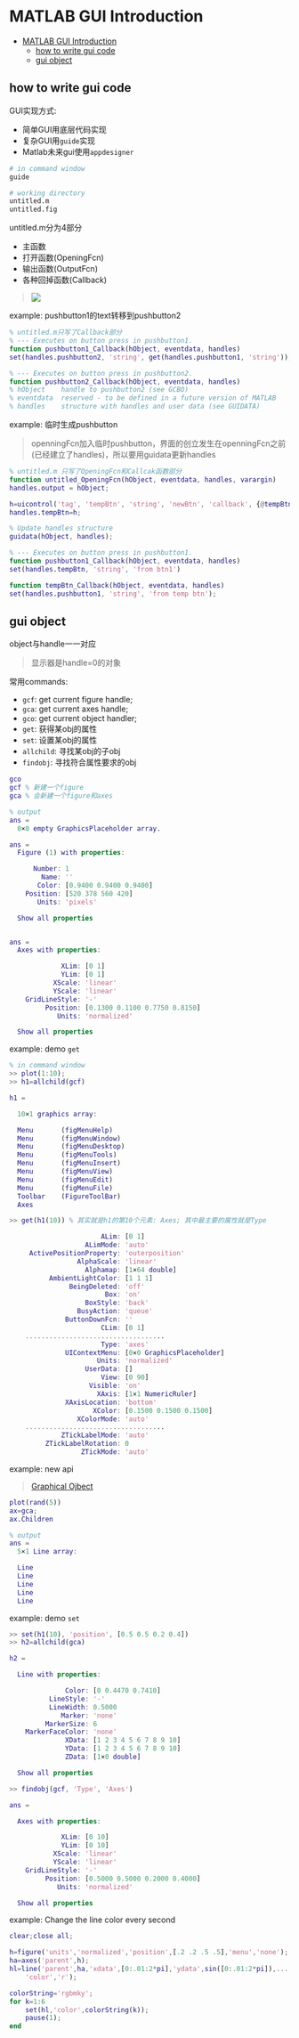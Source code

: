 # MATLAB GUI Introduction

- [MATLAB GUI Introduction](#matlab-gui-introduction)
  - [how to write gui code](#how-to-write-gui-code)
  - [gui object](#gui-object)

## how to write gui code

GUI实现方式:
- 简单GUI用底层代码实现
- 复杂GUI用`guide`实现
- Matlab未来gui使用`appdesigner`

```bash
# in command window
guide

# working directory
untitled.m
untitled.fig
```

untitled.m分为4部分
- 主函数
- 打开函数(OpeningFcn)
- 输出函数(OutputFcn)
- 各种回掉函数(Callback)
> ![](res/gui01.png)

example: pushbutton1的text转移到pushbutton2

```matlab
% untitled.m只写了Callback部分
% --- Executes on button press in pushbutton1.
function pushbutton1_Callback(hObject, eventdata, handles)
set(handles.pushbutton2, 'string', get(handles.pushbutton1, 'string'));

% --- Executes on button press in pushbutton2.
function pushbutton2_Callback(hObject, eventdata, handles)
% hObject    handle to pushbutton2 (see GCBO)
% eventdata  reserved - to be defined in a future version of MATLAB
% handles    structure with handles and user data (see GUIDATA)
```

example: 临时生成pushbutton
> openningFcn加入临时pushbutton，界面的创立发生在openningFcn之前(已经建立了handles)，所以要用guidata更新handles

```matlab
% untitled.m 只写了OpeningFcn和Callcak函数部分
function untitled_OpeningFcn(hObject, eventdata, handles, varargin)
handles.output = hObject;

h=uicontrol('tag', 'tempBtn', 'string', 'newBtn', 'callback', {@tempBtn_Callback, handles});
handles.tempBtn=h;

% Update handles structure
guidata(hObject, handles);

% --- Executes on button press in pushbutton1.
function pushbutton1_Callback(hObject, eventdata, handles)
set(handles.tempBtn, 'string', 'from btn1')

function tempBtn_Callback(hObject, eventdata, handles)
set(handles.pushbutton1, 'string', 'from temp btn');
```

## gui object

object与handle一一对应
> 显示器是handle=0的对象

常用commands:
- `gcf`: get current figure handle;
- `gca`: get current axes handle;
- `gco`: get current object handler;
- `get`: 获得某obj的属性
- `set`: 设置某obj的属性
- `allchild`: 寻找某obj的子obj
- `findobj`: 寻找符合属性要求的obj

```matlab
gco
gcf % 新建一个figure
gca % 会新建一个figure和axes

% output
ans = 
  0×0 empty GraphicsPlaceholder array.

ans = 
  Figure (1) with properties:

      Number: 1
        Name: ''
       Color: [0.9400 0.9400 0.9400]
    Position: [520 378 560 420]
       Units: 'pixels'

  Show all properties


ans = 
  Axes with properties:

             XLim: [0 1]
             YLim: [0 1]
           XScale: 'linear'
           YScale: 'linear'
    GridLineStyle: '-'
         Position: [0.1300 0.1100 0.7750 0.8150]
            Units: 'normalized'

  Show all properties
```

example: demo `get`

```matlab
% in command window
>> plot(1:10);
>> h1=allchild(gcf)

h1 = 

  10×1 graphics array:

  Menu       (figMenuHelp)
  Menu       (figMenuWindow)
  Menu       (figMenuDesktop)
  Menu       (figMenuTools)
  Menu       (figMenuInsert)
  Menu       (figMenuView)
  Menu       (figMenuEdit)
  Menu       (figMenuFile)
  Toolbar    (FigureToolBar)
  Axes

>> get(h1(10)) % 其实就是h1的第10个元素: Axes; 其中最主要的属性就是Type

                       ALim: [0 1]
                   ALimMode: 'auto'
     ActivePositionProperty: 'outerposition'
                 AlphaScale: 'linear'
                   Alphamap: [1×64 double]
          AmbientLightColor: [1 1 1]
               BeingDeleted: 'off'
                        Box: 'on'
                   BoxStyle: 'back'
                 BusyAction: 'queue'
              ButtonDownFcn: ''
                       CLim: [0 1]
    ...................................
                       Type: 'axes'
              UIContextMenu: [0×0 GraphicsPlaceholder]
                      Units: 'normalized'
                   UserData: []
                       View: [0 90]
                    Visible: 'on'
                      XAxis: [1×1 NumericRuler]
              XAxisLocation: 'bottom'
                     XColor: [0.1500 0.1500 0.1500]
                 XColorMode: 'auto'
    ...................................
             ZTickLabelMode: 'auto'
         ZTickLabelRotation: 0
                  ZTickMode: 'auto'
```

example: new api
> [Graphical Ojbect](https://www.mathworks.com/help/matlab/creating_plots/graphics-objects.html)

```matlab
plot(rand(5))
ax=gca;
ax.Children

% output
ans = 
  5×1 Line array:

  Line
  Line
  Line
  Line
  Line
```

example: demo `set`

```matlab
>> set(h1(10), 'position', [0.5 0.5 0.2 0.4])
>> h2=allchild(gca)

h2 = 

  Line with properties:

              Color: [0 0.4470 0.7410]
          LineStyle: '-'
          LineWidth: 0.5000
             Marker: 'none'
         MarkerSize: 6
    MarkerFaceColor: 'none'
              XData: [1 2 3 4 5 6 7 8 9 10]
              YData: [1 2 3 4 5 6 7 8 9 10]
              ZData: [1×0 double]

  Show all properties

>> findobj(gcf, 'Type', 'Axes')

ans = 

  Axes with properties:

             XLim: [0 10]
             YLim: [0 10]
           XScale: 'linear'
           YScale: 'linear'
    GridLineStyle: '-'
         Position: [0.5000 0.5000 0.2000 0.4000]
            Units: 'normalized'

  Show all properties
```

example: Change the line color every second

```matlab
clear;close all;

h=figure('units','normalized','position',[.2 .2 .5 .5],'menu','none');
ha=axes('parent',h);
hl=line('parent',ha,'xdata',[0:.01:2*pi],'ydata',sin([0:.01:2*pi]),...
    'color','r');

colorString='rgbmky';
for k=1:6
    set(hl,'color',colorString(k));
    pause(1);
end
```